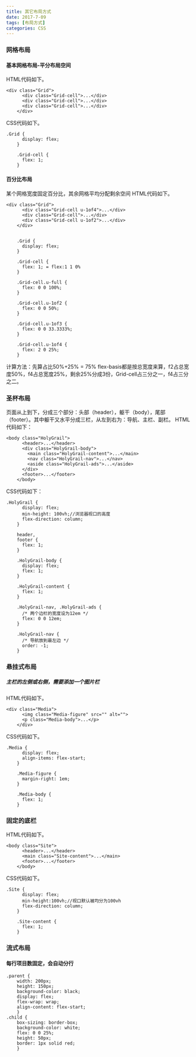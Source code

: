 ```yaml
---
title: 其它布局方式
date: 2017-7-09
tags: [布局方式]
categories: CSS
---
```

### 网格布局
#### 基本网格布局-平分布局空间
HTML代码如下。


```
<div class="Grid">
      <div class="Grid-cell">...</div>
      <div class="Grid-cell">...</div>
      <div class="Grid-cell">...</div>
    </div>
```

CSS代码如下。


```
.Grid {
      display: flex;
    }

    .Grid-cell {
      flex: 1;
    }
```

#### 百分比布局
某个网格宽度固定百分比，其余网格平均分配剩余空间
    HTML代码如下。


```
<div class="Grid">
      <div class="Grid-cell u-1of4">...</div>
      <div class="Grid-cell">...</div>
      <div class="Grid-cell u-1of2">...</div>
    </div>


    .Grid {
      display: flex;
    }

    .Grid-cell {
      flex: 1; = flex:1 1 0%
    }

    .Grid-cell.u-full {
      flex: 0 0 100%;
    }

    .Grid-cell.u-1of2 {
      flex: 0 0 50%;
    }

    .Grid-cell.u-1of3 {
      flex: 0 0 33.3333%;
    }

    .Grid-cell.u-1of4 {
      flex: 2 0 25%;
    }
```

计算方法：先算占比50%+25% = 75%
flex-basis都是按总宽度来算，f2占总宽度50%，f4占总宽度25%，剩余25%分成3份，Grid-cell占三分之一，f4占三分之二。
### 圣杯布局
 页面从上到下，分成三个部分：头部（header），躯干（body），尾部（footer）。其中躯干又水平分成三栏，从左到右为：导航、主栏、副栏。
HTML代码如下：

```
<body class="HolyGrail">
      <header>...</header>
      <div class="HolyGrail-body">
        <main class="HolyGrail-content">...</main>
        <nav class="HolyGrail-nav">...</nav>
        <aside class="HolyGrail-ads">...</aside>
      </div>
      <footer>...</footer>
    </body>
```


CSS代码如下：


```
.HolyGrail {
      display: flex;
      min-height: 100vh;//浏览器视口的高度
      flex-direction: column;
    }

    header,
    footer {
      flex: 1;
    }

    .HolyGrail-body {
      display: flex;
      flex: 1;
    }

    .HolyGrail-content {
      flex: 1;
    }

    .HolyGrail-nav, .HolyGrail-ads {
      /* 两个边栏的宽度设为12em */
      flex: 0 0 12em;
    }

    .HolyGrail-nav {
      /* 导航放到最左边 */
      order: -1;
    }
```


### 悬挂式布局
##### 主栏的左侧或右侧，需要添加一个图片栏
HTML代码如下。


```
<div class="Media">
      <img class="Media-figure" src="" alt="">
      <p class="Media-body">...</p>
    </div>
```


CSS代码如下。


```
.Media {
      display: flex;
      align-items: flex-start;
    }

    .Media-figure {
      margin-right: 1em;
    }

    .Media-body {
      flex: 1;
    }
```

    
### 固定的底栏
HTML代码如下。


```
<body class="Site">
      <header>...</header>
      <main class="Site-content">...</main>
      <footer>...</footer>
    </body>
```


CSS代码如下。


```
.Site {
      display: flex;
      min-height:100vh;//视口默认被均分为100vh
      flex-direction: column;
    }

    .Site-content {
      flex: 1;
    }
```

    
### 流式布局
#### 每行项目数固定，会自动分行
    
```
.parent {
    width: 200px;
    height: 150px;
    background-color: black;
    display: flex;
    flex-wrap: wrap;
    align-content: flex-start;
    }
.child {
    box-sizing: border-box;
    background-color: white;
    flex: 0 0 25%;
    height: 50px;
    border: 1px solid red;
    }
```
